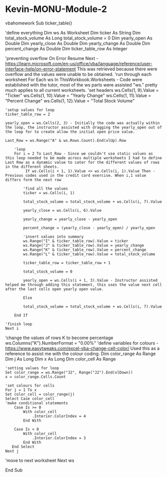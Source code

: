 # Kevin-MONU-Module-2
vbahomework
Sub ticker_table()

'define everything
Dim ws As Worksheet
Dim ticker As String
Dim total_stock_volume As Long
total_stock_volume = 0
Dim yearly_open As Double
Dim yearly_close As Double
Dim yearly_change As Double
Dim percent_change As Double
Dim ticker_table_row As Integer


'preventing overflow
On Error Resume Next - https://learn.microsoft.com/en-us/office/vba/language/reference/user-interface-help/on-error-statement This was retrieved because there were overflow and the values were unable to be obtained.
'run through each worksheet
For Each ws In ThisWorkbook.Worksheets - Code were established with the tutor, most of the ws parts were assisted "ws." pretty much applies to all current worksheets.
    'set headers 
    ws.Cells(1, 9).Value = "Ticker"
    ws.Cells(1, 10).Value = "Yearly Change"
    ws.Cells(1, 11).Value = "Percent Change"
    ws.Cells(1, 12).Value = "Total Stock Volume"

    'setup values for loop
    ticker_table_row = 2
    
    yearly_open = ws.Cells(2, 3) - Initially the code was actually within the loop, the instructor assisted with dragging the yearly_open out of the loop for to create allow the initial open price value.
    
    Last_Row = ws.Range("A" & ws.Rows.Count).End(xlUp).Row 

        'loop
        For i = 2 To Last_Row - Since we couldn't use static values as this loop needed to be made across multiple worksheets I had to define Last Row as a dynamic value to cater for the different values of rows in the different sheets.
             If ws.Cells(i + 1, 1).Value <> ws.Cells(i, 1).Value Then - Previous codes used in the credit card exercise. When i,1 value differs form the next row
            
            'find all the values
            ticker = ws.Cells(i, 1)
            
            total_stock_volume = total_stock_volume + ws.Cells(i, 7).Value

            yearly_close = ws.Cells(i, 6).Value

            yearly_change = yearly_close - yearly_open
            
            percent_change = (yearly_close - yearly_open) / yearly_open
            
            'insert values into summary
            ws.Range("I" & ticker_table_row).Value = ticker
            ws.Range("J" & ticker_table_row).Value = yearly_change
            ws.Range("K" & ticker_table_row).Value = percent_change
            ws.Range("L" & ticker_table_row).Value = total_stock_volume
    
            ticker_table_row = ticker_table_row + 1

            total_stock_volume = 0
            
            yearly_open = ws.Cells(i + 1, 3).Value - Instructor assisted helped me through adding this statement, this uses the value next cell after the last cells open yearly open value.
            
            Else
            
            total_stock_volume = total_stock_volume + ws.Cells(i, 7).Value
        
        End If

    'finish loop
    Next i
    
'change the values of rows K to become percentage
ws.Columns("K").NumberFormat = "0.00%"
    'define variables for colours - https://www.easytweaks.com/excel-vba-change-cell-color/ Used this as a reference to assist me with the colour coding.
    Dim color_range As Range
    Dim j As Long
    Dim x As Long
    Dim color_cell As Range
    
    'setting values for loop
    Set color_range = ws.Range("J2", Range("J2").End(xlDown))
    x = color_range.Cells.Count
    
    'set colours for cells
    For j = 1 To x
    Set color_cell = color_range(j)
    Select Case color_cell
    'make conditional statements
        Case Is >= 0
            With color_cell
                .Interior.ColorIndex = 4
            End With
            
        Case Is < 0
            With color_cell
                .Interior.ColorIndex = 3
            End With
       End Select
    Next j


'move to next worksheet
Next ws


End Sub
